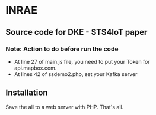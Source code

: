 # INRAE
## Source code for DKE - STS4IoT paper
### Note: Action to do before run the code
* At line 27 of main.js file, you need to put your Token for api.mapbox.com.
* At lines 42 of ssdemo2.php, set your Kafka server

## Installation
Save the all to a web server with PHP. That's all.
